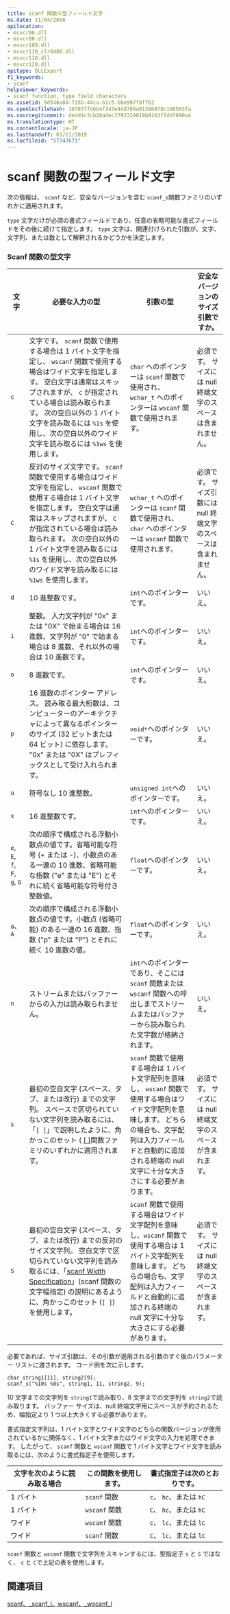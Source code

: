 ```yaml
---
title: scanf 関数の型フィールド文字
ms.date: 11/04/2016
apilocation:
- msvcr90.dll
- msvcr80.dll
- msvcr100.dll
- msvcr110_clr0400.dll
- msvcr110.dll
- msvcr120.dll
apitype: DLLExport
f1_keywords:
- scanf
helpviewer_keywords:
- scanf function, type field characters
ms.assetid: 5d546a84-715b-44ca-b1c5-bbe997f9ff62
ms.openlocfilehash: 10783ffd6b4f343e4dd768a01396878c186503fa
ms.sourcegitcommit: dedd4c3cb28adec3793329018b9163ffddf890a4
ms.translationtype: HT
ms.contentlocale: ja-JP
ms.lasthandoff: 03/11/2019
ms.locfileid: "57747671"
---
```

# <a name="scanf-type-field-characters"></a>scanf 関数の型フィールド文字

次の情報は、 `scanf` など、安全なバージョンを含む `scanf_s`関数ファミリのいずれかに適用されます。

`type` 文字だけが必須の書式フィールドであり、任意の省略可能な書式フィールドをその後に続けて指定します。 `type` 文字は、関連付けられた引数が、文字、文字列、または数として解釈されるかどうかを決定します。

### <a name="type-characters-for-scanf-functions"></a>Scanf 関数の型文字

|文字|必要な入力の型|引数の型|安全なバージョンのサイズ引数ですか。|
|---------------|----------------------------|----------------------|--------------------------------------|
|`c`|文字です。 `scanf` 関数で使用する場合は 1 バイト文字を指定し、 `wscanf` 関数で使用する場合はワイド文字を指定します。 空白文字は通常はスキップされますが、 `c` が指定されている場合は読み取られます。 次の空白以外の 1 バイト文字を読み取るには `%1s` を使用し、次の空白以外のワイド文字を読み取るには `%1ws` を使用します。|`char` へのポインターは `scanf` 関数で使用され、 `wchar_t` へのポインターは `wscanf` 関数で使用されます。|必須です。 サイズには null 終端文字のスペースは含まれません。|
|`C`|反対のサイズ文字です。 `scanf` 関数で使用する場合はワイド文字を指定し、 `wscanf` 関数で使用する場合は 1 バイト文字を指定します。 空白文字は通常はスキップされますが、 `C` が指定されている場合は読み取られます。 次の空白以外の 1 バイト文字を読み取るには `%1s` を使用し、次の空白以外のワイド文字を読み取るには `%1ws` を使用します。|`wchar_t` へのポインターは `scanf` 関数で使用され、 `char` へのポインターは `wscanf` 関数で使用されます。|必須です。 サイズ引数には null 終端文字のスペースは含まれません。|
|`d`|10 進整数です。|`int`へのポインターです。|いいえ。|
|`i`|整数。 入力文字列が "0x" または "0X" で始まる場合は 16 進数、文字列が "0" で始まる場合は 8 進数、それ以外の場合は 10 進数です。|`int`へのポインターです。|いいえ。|
|`o`|8 進数です。|`int`へのポインターです。|いいえ。|
|`p`|16 進数のポインター アドレス。 読み取る最大桁数は、コンピューターのアーキテクチャによって異なるポインターのサイズ (32 ビットまたは 64 ビット) に依存します。 "0x" または "0X" はプレフィックスとして受け入れられます。|`void*`へのポインターです。|いいえ。|
|`u`|符号なし 10 進整数。|`unsigned int`へのポインターです。|いいえ。|
|`x`|16 進整数です。|`int`へのポインターです。|いいえ。|
|`e`, `E`, `f`, `F`, `g`, `G`|次の順序で構成される浮動小数点の値です。省略可能な符号 (+ または -)、小数点のある一連の 10 進数、省略可能な指数 ("e" または "E") とそれに続く省略可能な符号付き整数値。|`float`へのポインターです。|いいえ。|
|`a`、 `A`|次の順序で構成される浮動小数点の値です。小数点 (省略可能) のある一連の 16 進数、指数 ("p" または "P") とそれに続く 10 進数の値。|`float`へのポインターです。|いいえ。|
|`n`|ストリームまたはバッファーからの入力は読み取られません。|`int`へのポインターであり、そこには `scanf` 関数または `wscanf` 関数への呼出しまでストリームまたはバッファーから読み取られた文字数が格納されます。|いいえ。|
|`s`|最初の空白文字 (スペース、タブ、または改行) までの文字列。 スペースで区切られていない文字列を読み取るには、「`[ ]`」で説明したように、角かっこのセット ( [[ ]](../c-runtime-library/scanf-width-specification.md)関数ファミリのいずれかに適用されます。|`scanf` 関数で使用する場合は 1 バイト文字配列を意味し、 `wscanf` 関数で使用する場合はワイド文字配列を意味します。 どちらの場合も、文字配列は入力フィールドと自動的に追加される終端の null 文字に十分な大きさにする必要があります。|必須です。 サイズには null 終端文字のスペースが含まれます。|
|`S`|最初の空白文字 (スペース、タブ、または改行) までの反対のサイズ文字列。 空白文字で区切られていない文字列を読み取るには、「[scanf Width Specification](../c-runtime-library/scanf-width-specification.md)」(scanf 関数の文字幅指定) の説明にあるように、角かっこのセット (`[ ]`) を使用します。|`scanf` 関数で使用する場合はワイド文字配列を意味し、`wscanf` 関数で使用する場合は 1 バイト文字配列を意味します。 どちらの場合も、文字配列は入力フィールドと自動的に追加される終端の null 文字に十分な大きさにする必要があります。|必須です。 サイズには null 終端文字のスペースが含まれます。|

必要であれば、サイズ引数は、その引数が適用される引数のすぐ後のパラメーター リストに渡されます。 コード例を次に示します。

```
char string1[11], string2[9];
scanf_s("%10s %8s", string1, 11, string2, 9);
```

10 文字までの文字列を `string1`で読み取り、8 文字までの文字列を `string2`で読み取ります。 バッファー サイズは、null 終端文字用にスペースが予約されるため、幅指定より 1 つ以上大きくする必要があります。

書式指定文字列は、1 バイト文字とワイド文字のどちらの関数バージョンが使用されているかに関係なく、1 バイト文字またはワイド文字の入力を処理できます。 したがって、 `scanf` 関数と `wscanf` 関数で 1 バイト文字とワイド文字を読み取るには、次のように書式指定子を使用します。

|文字を次のように読み取る場合|この関数を使用します。|書式指定子は次のとおりです。|
|--------------------------|-----------------------|----------------------------------|
|1 バイト|`scanf` 関数|`c`、 `hc`、または `hC`|
|1 バイト|`wscanf` 関数|`C`、 `hc`、または `hC`|
|ワイド|`wscanf` 関数|`c`、 `lc`、または `lC`|
|ワイド|`scanf` 関数|`C`、 `lc`、または `lC`|

`scanf` 関数と `wscanf` 関数で文字列をスキャンするには、型指定子 `s` と `S` ではなく、 `c` と `C`で上記の表を使用します。

## <a name="see-also"></a>関連項目

[scanf、_scanf_l、wscanf、_wscanf_l](../c-runtime-library/reference/scanf-scanf-l-wscanf-wscanf-l.md)
